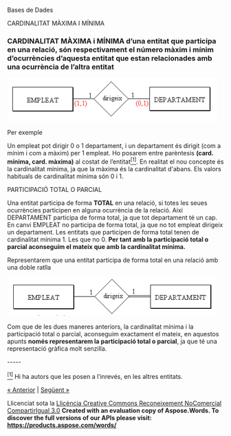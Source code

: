 Bases de Dades

CARDINALITAT MÀXIMA I MÍNIMA 
### **CARDINALITAT MÀXIMA i MÍNIMA** d’una entitat que participa en una relació, són respectivament el número màxim i mínim d’ocurrències d’aquesta entitat que estan relacionades amb una ocurrència de l’altra entitat
![ref1](estes_tot1.png)

Per exemple 

Un empleat pot dirigir 0 o 1 departament, i un departament és dirigit (com a mínim i com a màxim) per 1 empleat. Ho posarem entre parèntesis **(card. mínima, card. màxima)** al costat de l’entitat<a name="_ftnref1"></a>[<sup>\[1\]</sup>](#_ftn1 "_ftnref1"). En realitat el nou concepte és la cardinalitat mínima, ja que la màxima és la cardinalitat d'abans. Els valors habituals de cardinalitat mínima són 0 i 1. 



PARTICIPACIÓ TOTAL O PARCIAL 

Una entitat participa de forma **TOTAL** en una relació, si totes les seues ocurrències participen en alguna ocurrència de la relació. Així DEPARTAMENT participa de forma total, ja que tot departament té un cap. En canvi EMPLEAT no participa de forma total, ja que no tot empleat dirigeix un departament. Les entitats que participen de forma total tenen de cardinalitat mínima 1. Les que no 0. **Per tant amb la participació total o parcial aconseguim el mateix que amb la cardinalitat mínima.**

Representarem que una entitat participa de forma total en una relació amb una doble ratlla 

![ref2](estes_tot2.png)





Com que de les dues maneres anteriors, la cardinalitat mínima i la participació total o parcial, aconseguim exactament el mateix, en aquestos apunts **només representarem la participació total o parcial**, ja que té una representació gràfica molt senzilla. 


\-----

<a name="_ftn1"></a>[<sup>\[1\]</sup>](#_ftnref1 "_ftn1") Hi ha autors que les posen a l’inrevés, en les altres entitats. 

[« Anterior](6_model_er_ests.md) | [Següent »](aplicaci_a_lexemple4.md)

Llicenciat sota la [Llicència Creative Commons Reconeixement NoComercial CompartirIgual 3.0](http://creativecommons.org/licenses/by-nc-sa/3.0/)
**Created with an evaluation copy of Aspose.Words. To discover the full versions of our APIs please visit: https://products.aspose.com/words/**


